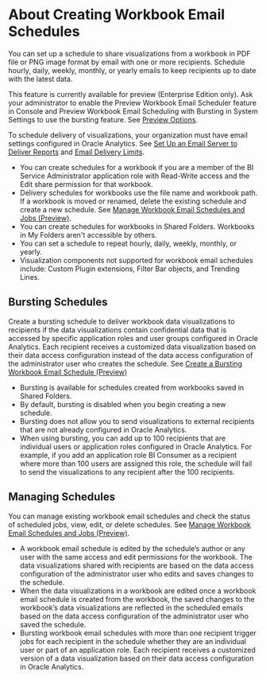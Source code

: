 # About Creating Workbook Email Schedules 
You can set up a schedule to share visualizations from a workbook in PDF file or PNG image format by email with one or more recipients. Schedule hourly, daily, weekly, monthly, or yearly emails to keep recipients up to date with the latest data.

This feature is currently available for preview (Enterprise Edition only). Ask your administrator to enable the Preview Workbook Email Scheduler feature in Console and Preview Workbook Email Scheduling with Bursting in System Settings to use the bursting feature. See [Preview Options](https://docs.oracle.com/pls/topic/lookup?ctx=en/cloud/paas/analytics-cloud/acubi&id=ACABI-GUID-CA9CF906-506C-429B-BDAB-494D4918514C). 

To schedule delivery of visualizations, your organization must have email settings configured in Oracle Analytics. See [Set Up an Email Server to Deliver Reports](https://docs.oracle.com/pls/topic/lookup?ctx=en/cloud/paas/analytics-cloud/acubi&id=ACABI-GUID-72A0F365-127F-45DB-902C-45E17376B1EC) and [Email Delivery Limits](https://docs.oracle.com/en-us/iaas/Content/General/Concepts/servicelimits.htm#Email_Delivery_Limits). 

- You can create schedules for a workbook if you are a member of the BI Service Administrator application role with Read-Write access and the Edit share permission for that workbook.
- Delivery schedules for workbooks use the file name and workbook path. If a workbook is moved or renamed, delete the existing schedule and create a new schedule. See [Manage Workbook Email Schedules and Jobs (Preview)](https://docs.oracle.com/en/cloud/paas/analytics-cloud/acubi/share-visualizations-using-workbook-email-schedules-preview.html#GUID-402C2583-480A-4E46-85CA-B3CD9674B431). 
- You can create schedules for workbooks in Shared Folders. Workbooks in My Folders aren't accessible by others.
- You can set a schedule to repeat hourly, daily, weekly, monthly, or yearly.
- Visualization components not supported for workbook email schedules include: Custom Plugin extensions, Filter Bar objects, and Trending Lines.

## Bursting Schedules
Create a bursting schedule to deliver workbook data visualizations to recipients if the data visualizations contain confidential data that is accessed by specific application roles and user groups configured in Oracle Analytics. Each recipient receives a customized data visualization based on their data access configuration instead of the data access configuration of the administrator user who creates the schedule. See [Create a Bursting Workbook Email Schedule (Preview)](https://docs.oracle.com/en/cloud/paas/analytics-cloud/acubi/share-visualizations-using-workbook-email-schedules-preview.html#GUID-FD7B1432-B8B5-4E2A-AB84-80F5BCBC81FD)

- Bursting is available for schedules created from workbooks saved in Shared Folders.
- By default, bursting is disabled when you begin creating a new schedule.
- Bursting does not allow you to send visualizations to external recipients that are not already configured in Oracle Analytics.
- When using bursting, you can add up to 100 recipients that are individual users or application roles configured in Oracle Analytics. For example, if you add an application role BI Consumer as a recipient where more than 100 users are assigned this role, the schedule will fail to send the visualizations to any recipient after the 100 recipients.

## Managing Schedules
You can manage existing workbook email schedules and check the status of scheduled jobs, view, edit, or delete schedules. See [Manage Workbook Email Schedules and Jobs (Preview)](https://docs.oracle.com/en/cloud/paas/analytics-cloud/acubi/share-visualizations-using-workbook-email-schedules-preview.html#GUID-402C2583-480A-4E46-85CA-B3CD9674B431).

- A workbook email schedule is edited by the schedule’s author or any user with the same access and edit permissions for the workbook. The data visualizations shared with recipients are based on the data access configuration of the administrator user who edits and saves changes to the schedule.
- When the data visualizations in a workbook are edited once a workbook email schedule is created from the workbook, the saved changes to the workbook’s data visualizations are reflected in the scheduled emails based on the data access configuration of the administrator user who saved the schedule.
- Bursting workbook email schedules with more than one recipient trigger jobs for each recipient in the schedule whether they are an individual user or part of an application role. Each recipient receives a customized version of a data visualization based on their data access configuration in Oracle Analytics.



